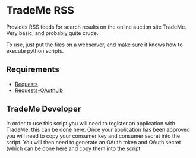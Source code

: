 TradeMe RSS
===========

Provides RSS feeds for search results on the online auction site TradeMe.
Very basic, and probably quite crude.

To use, just put the files on a webserver, and make sure it knows how to execute python scripts.

Requirements
------------
* [Requests](http://python-requests.org)
* [Requests-OAuthLib](https://requests-oauthlib.readthedocs.org/)

TradeMe Developer
-----------------

In order to use this script you will need to register an application with TradeMe; this can be done [here](https://www.trademe.co.nz/MyTradeMe/Api/DeveloperOptions.aspx). Once your application has been approved you will need to copy your consumer key and consumer secret into the script. You will then need to generate an OAuth token and OAuth secret (which can be done [here](http://developer.trademe.co.nz/api-overview/authentication/) and copy them into the script.
